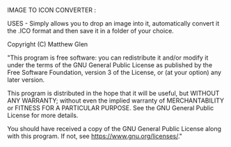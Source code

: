 IMAGE TO ICON CONVERTER : 

USES - Simply allows you to drop an image into it, automatically convert it the .ICO format and then save it in a folder of your choice.

Copyright (C) Matthew Glen

"This program is free software: you can redistribute it and/or modify it under the terms of the GNU General Public License
as published by the Free Software Foundation, version 3 of the License, or
(at your option) any later version.

This program is distributed in the hope that it will be useful, but WITHOUT ANY WARRANTY; without even the implied warranty of MERCHANTABILITY
or FITNESS FOR A PARTICULAR PURPOSE. See the GNU General Public License for more details.

You should have received a copy of the GNU General Public License along with this program. If not, see https://www.gnu.org/licenses/."
